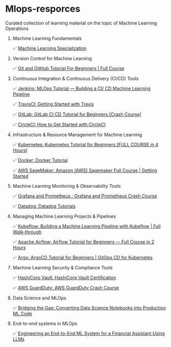 # Mlops-resporces
Curated collection of learning material on the topic of Machine Learning Operations

1. Machine Learning Fundamentals

    ✅ [Machine Learning Specialization](https://www.coursera.org/specializations/machine-learning-introduction)

2. Version Control for Machine Learning

    ✅ [Git and GitHub Tutorial For Beginners | Full Course](https://www.youtube.com/watch?v=3fUbBnN_H2c)

3. Continuous Integration & Continuous Delivery (CI/CD) Tools

    ✅ [Jenkins: MLOps Tutorial — Building a CI/ CD Machine Learning Pipeline](https://www.youtube.com/watch?v=XoXvX8MyW8M)

    ✅ [TravisCI: Getting Started with Travis](https://www.youtube.com/playlist?list=PLT7ak8zxhXKjVTn3Lwc2MM4eEDfp811ys)

    ✅ [GitLab: GitLab CI CD Tutorial for Beginners [Crash Course]](https://www.youtube.com/watch?v=qP8kir2GUgo)
    
    ✅ [CircleCI: How to Get Started with CircleCI](https://www.youtube.com/playlist?list=PL9GgS3TcDh8x6tcY7HDq2zmEx0fAtwWsM)

4. Infrastructure & Resource Management for Machine Learning

    ✅ [Kubernetes: Kubernetes Tutorial for Beginners [FULL COURSE in 4 Hours]](https://www.youtube.com/watch?v=X48VuDVv0do)

    ✅ [Docker: Docker Tutorial](https://www.docker.com/101-tutorial)

    ✅ [AWS SageMaker: Amazon (AWS) Sagemaker Full Course | Getting Started](https://www.youtube.com/watch?v=d0HgS9KAc6A)

5. Machine Learning Monitoring & Observability Tools

    ✅ [Grafana and Prometheus : Grafana and Prometheus Crash Course](https://www.youtube.com/watch?v=hePmCMmekmo)

    ✅ [Datadog: Datadog Tutorials](https://www.youtube.com/playlist?list=PL0xeHY_ImQVVXHAExfdxLdfufEtZs2Ye2)

6. Managing Machine Learning Projects & Pipelines

    ✅ [Kubeflow: Building a Machine Learning Pipeline with Kubeflow | Full Walk-through](https://www.youtube.com/watch?v=6wWdNg0GMV4)

    ✅ [Apache Airflow: Airflow Tutorial for Beginners — Full Course in 2 Hours](https://www.youtube.com/watch?v=K9AnJ9_ZAXE)

    ✅ [Argo: ArgoCD Tutorial for Beginners | GitOps CD for Kubernetes](https://www.youtube.com/watch?v=MeU5_k9ssrs)


7. Machine Learning Security & Compliance Tools

    ✅ [HashiCorp Vault: HashiCorp Vault Certification](https://www.youtube.com/playlist?list=PLXb5972EMl4AgsM7FgNUxkv30KZnoCGFJ)

    ✅ [AWS GuardDuty: AWS GuardDuty Crash Course](https://aws.amazon.com/guardduty/)

8. Data Science and MLOps

    ✅ [Bridging the Gap: Converting Data Science Notebooks into Production ML Code](https://marvelousmlops.substack.com/p/bridging-the-gap-converting-data)

9. End-to-end systems in MLOps

    ✅ [Engineering an End-to-End ML System for a Financial Assistant Using LLMs](https://www.youtube.com/watch?v=fSRwS4foSmY)
